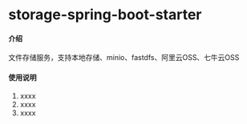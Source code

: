 # storage-spring-boot-starter

#### 介绍
文件存储服务，支持本地存储、minio、fastdfs、阿里云OSS、七牛云OSS

#### 使用说明

1.  xxxx
2.  xxxx
3.  xxxx
